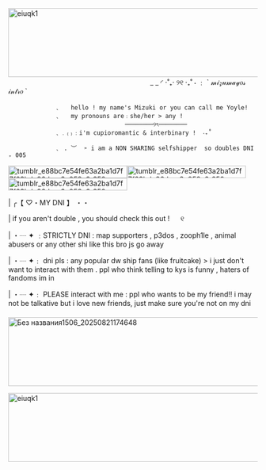 
<img width="1280" height="139" alt="eiuqk1" src="https://github.com/user-attachments/assets/3469eef8-69b4-4929-b12d-37681863a499" />
⠀ ⠀ ⠀ ⠀ ⠀ 　 　　　　 ⠀ ⠀ ⠀ ⠀ ⠀ ⠀ ⠀ ⠀ ⠀ ⠀_ _ ◜      ⋅˚₊‧ ୨୧ ‧₊˚ ⋅    ﹕  `   𝓂𝒾𝓏𝓊𝓂𝒶𝓎𝑜𝓈 𝒾𝓃𝓉𝓇𝑜   `

                 ﹑   hello ! my name's Mizuki or you can call me Yoyle!
                 ﹑   my pronouns are﹕she/her > any !  
           　　 ⠀ ⠀ ⠀　　 ⠀ ⠀ ⠀      ────────୨ৎ────────⠀
                 ﹑﹒₍₎﹕i'm cupioromantic & interbinary !  ‧₊˚  

                 ﹑ . ︶  ➣ i am a NON SHARING selfshipper  so doubles DNI ₊ 005
<img width="240" height="25" alt="tumblr_e88bc7e54fe63a2ba1d7f7f63bde86da_e3e058a6_250" src="https://github.com/user-attachments/assets/adefe248-d64d-4bc3-baf9-b3fef514c7d4" /><img width="240" height="25" alt="tumblr_e88bc7e54fe63a2ba1d7f7f63bde86da_e3e058a6_250" src="https://github.com/user-attachments/assets/adefe248-d64d-4bc3-baf9-b3fef514c7d4" /><img width="240" height="25" alt="tumblr_e88bc7e54fe63a2ba1d7f7f63bde86da_e3e058a6_250" src="https://github.com/user-attachments/assets/adefe248-d64d-4bc3-baf9-b3fef514c7d4" />

|      ╭【   ♡・MY DNI 】  ・・

| if you aren't double , you should check this out !   ୧

| ・┈ ✦ ﹕STRICTLY DNI : map supporters , p3dos , zooph1le , animal abusers or any other shi like this bro js go away

| ・┈ ✦﹕ dni pls : any popular dw ship fans (like fruitcake) > i just don't want to interact with them .  ppl who think telling to kys is funny , haters of fandoms im in

| ・┈ ✦﹕ PLEASE interact with me : ppl who wants to be my friend!! i may not be talkative but i love new friends, just make sure you're not on my dni
⠀ 　 　　　　 ⠀ <img width="843" height="139" alt="Без названия1506_20250821174648" src="https://github.com/user-attachments/assets/bbaf2037-4f4e-4107-b028-6d96d84d3023" />


<img width="1280" height="139" alt="eiuqk1" src="https://github.com/user-attachments/assets/3469eef8-69b4-4929-b12d-37681863a499" />

